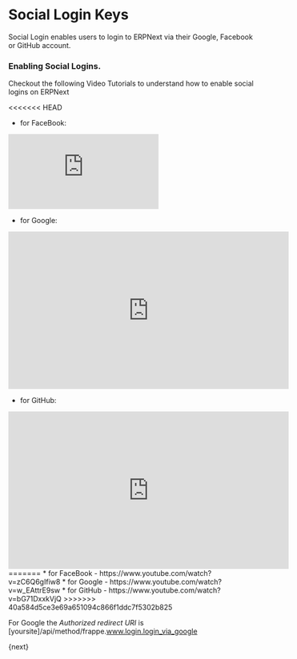 # Social Login Keys

Social Login enables users to login to ERPNext via their Google, Facebook or GitHub account.

### Enabling Social Logins.

Checkout the following Video Tutorials to understand how to enable social logins on ERPNext

<<<<<<< HEAD
* for FaceBook: 

<div class="embed-container">
    <iframe src="https://www.youtube.com/embed/zC6Q6gIfiw8?rel=0" frameborder="0" allow="autoplay; encrypted-media" allowfullscreen>
    </iframe>
</div>

* for Google:  

<div class="embed-container">
    <iframe width="560" height="315" src="https://www.youtube.com/embed/w_EAttrE9sw?rel=0" frameborder="0" allow="autoplay; encrypted-media" allowfullscreen>
    </iframe>
</div>

* for GitHub:  

<div class="embed-container">
    <iframe width="560" height="315" src="https://www.youtube.com/embed/bG71DxxkVjQ?rel=0" frameborder="0" allow="autoplay; encrypted-media" allowfullscreen>
    </iframe>
</div>
=======
* for FaceBook - https://www.youtube.com/watch?v=zC6Q6gIfiw8
* for Google - https://www.youtube.com/watch?v=w_EAttrE9sw 
* for GitHub - https://www.youtube.com/watch?v=bG71DxxkVjQ
>>>>>>> 40a584d5ce3e69a651094c866f1ddc7f5302b825

For Google the *Authorized redirect URI* is [yoursite]/api/method/frappe.www.login.login_via_google

{next}
